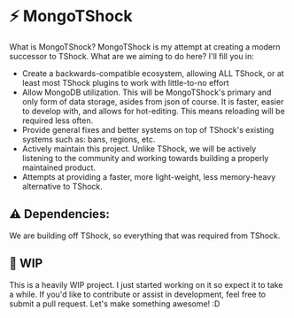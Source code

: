 # ⚡ MongoTShock

What is MongoTShock? MongoTShock is my attempt at creating a modern successor to TShock. What are we aiming to do here? I'll fill you in:
- Create a backwards-compatible ecosystem, allowing ALL TShock, or at least most TShock plugins to work with little-to-no effort
- Allow MongoDB utilization. This will be MongoTShock's primary and only form of data storage, asides from json of course. It is faster, easier to develop with, and allows for hot-editing. This means reloading will be required less often.
- Provide general fixes and better systems on top of TShock's existing systems such as: bans, regions, etc.
- Actively maintain this project. Unlike TShock, we will be actively listening to the community and working towards building a properly maintained product.
- Attempts at providing a faster, more light-weight, less memory-heavy alternative to TShock.

## ⚠️ Dependencies:

We are building off TShock, so everything that was required from TShock.


## 📜 WIP

This is a heavily WIP project. I just started working on it so expect it to take a while. If you'd like to contribute or assist in development, feel free to submit a pull request. Let's make something awesome! :D
